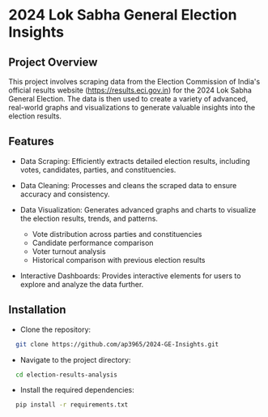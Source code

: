 
# 2024 Lok Sabha General Election Insights







## Project Overview

This project involves scraping data from the Election Commission of India's official results website (https://results.eci.gov.in) for the 2024 Lok Sabha General Election. The data is then used to create a variety of advanced, real-world graphs and visualizations to generate valuable insights into the election results.
## Features

- Data Scraping: Efficiently extracts detailed election results, including votes, candidates, parties, and constituencies.
- Data Cleaning: Processes and cleans the scraped data to ensure accuracy and consistency.
- Data Visualization: Generates advanced graphs and charts to visualize the election results, trends, and patterns.

    - Vote distribution across parties and constituencies
    - Candidate performance comparison
    - Voter turnout analysis
    - Historical comparison with previous election results
- Interactive Dashboards: Provides interactive elements for users to explore and analyze the data further.


## Installation

- Clone the repository:

```bash
  git clone https://github.com/ap3965/2024-GE-Insights.git
```
- Navigate to the project directory:
```bash
  cd election-results-analysis
```
- Install the required dependencies:
```bash
  pip install -r requirements.txt
```
